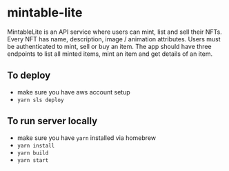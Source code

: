 # mintable-lite

MintableLite is an API service where users can mint, list and sell their NFTs. Every NFT has name, description, image / animation attributes. Users must be authenticated to mint, sell or buy an item. The app should have three endpoints to list all minted items, mint an item and get details of an item.


## To deploy
- make sure you have aws account setup
- `yarn sls deploy`


## To run server locally
- make sure you have `yarn` installed via homebrew
- `yarn install`
- `yarn build`
- `yarn start`